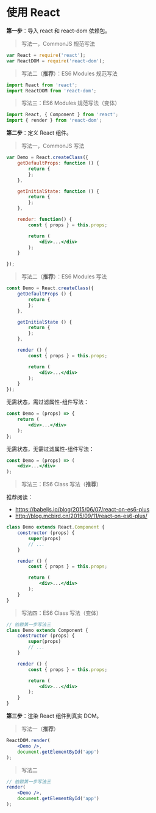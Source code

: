 # 使用 React

**第一步**：导入 react 和 react-dom 依赖包。

> 写法一，CommonJS 规范写法

```jsx
var React = require('react');
var ReactDOM = require('react-dom');
```

> 写法二（**推荐**）：ES6 Modules 规范写法

```jsx
import React from 'react';
import ReactDOM from 'react-dom';
```

> 写法三：ES6 Modules 规范写法（变体）

```jsx
import React, { Component } from 'react';
import { render } from 'react-dom';
```

**第二步**：定义 React 组件。

> 写法一，CommonJS 写法

```jsx
var Demo = React.createClass({
    getDefaultProps: function () {
        return {
        };
    },

    getInitialState: function () {
        return {
        };
    },

    render: function() {
        const { props } = this.props;

        return (
            <div>...</div>
        );
    }

});
```

> 写法二（**推荐**）：ES6 Modules 写法

```jsx
const Demo = React.createClass({
    getDefaultProps () {
        return {
        };
    },

    getInitialState () {
        return {
        };
    },

    render () {
        const { props } = this.props;

        return (
            <div>...</div>
        );
    }
});
```

无需状态，需过滤属性-组件写法：

```jsx
const Demo = (props) => {
    return (
        <div>...</div>
    );
};
```

无需状态，无需过滤属性-组件写法：

```jsx
const Demo = (props) => (
    <div>...</div>
);
```

> 写法三：ES6 Class 写法（**推荐**）

推荐阅读：

- https://babeljs.io/blog/2015/06/07/react-on-es6-plus
- http://blog.mcbird.cn/2015/09/11/react-on-es6-plus/

```jsx
class Demo extends React.Component {
    constructor (props) {
        super(props)
        // ...
    }

    render () {
        const { props } = this.props;

        return (
            <div>...</div>
        );
    }
}
```

> 写法四：ES6 Class 写法（变体）

```jsx
// 依赖第一步写法三
class Demo extends Component {
    constructor (props) {
        super(props)
        // ...
    }

    render () {
        const { props } = this.props;

        return (
            <div>...</div>
        );
    }
}
```

**第三步**：渲染 React 组件到真实 DOM。

> 写法一（**推荐**）

```jsx
ReactDOM.render(
    <Demo />,
    document.getElementById('app')
);
```
> 写法二

```jsx
// 依赖第一步写法三
render(
    <Demo />,
    document.getElementById('app')
);
```
